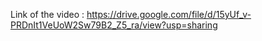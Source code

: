 Link of the video : https://drive.google.com/file/d/15yUf_v-PRDnIt1VeUoW2Sw79B2_Z5_ra/view?usp=sharing
